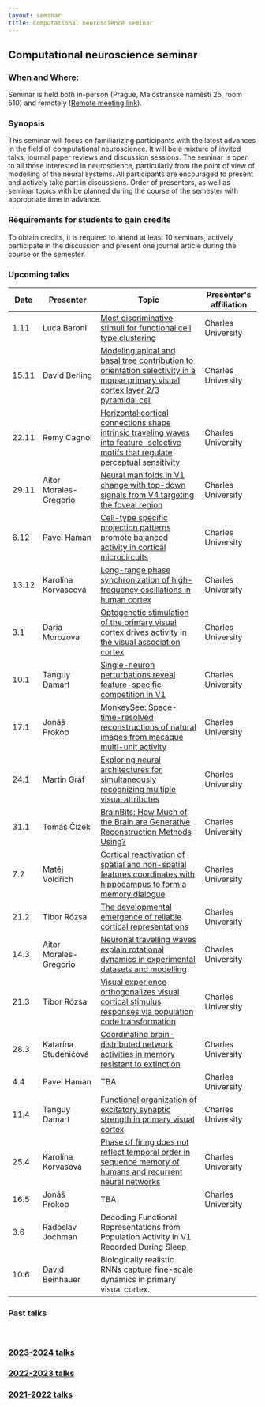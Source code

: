 ```yaml
---
layout: seminar
title: Computational neuroscience seminar
---
```


## Computational neuroscience seminar 

### When and Where: 

Seminar is held  both in-person (Prague, Malostranské náměstí 25, room 510) and remotely ([Remote meeting link](https://cuni-cz.zoom.us/j/95047534877)).

### Synopsis

This seminar will focus on familiarizing participants with the latest advances in the field of computational neuroscience. It will be a mixture of invited talks, journal paper reviews and discussion sessions. The seminar is open to all those interested in neuroscience, particularly from the point of view of modelling of the neural systems.
All participants are encouraged to present and actively take part in discussions. Order of presenters, as well as seminar topics with be planned during the course of the semester with appropriate time in advance.

### Requirements for students to gain credits

To obtain credits, it is required to attend at least 10 seminars, actively participate in the discussion and present one journal article during the course or the semester.

### Upcoming talks

|Date| Presenter | Topic  |  Presenter's affiliation |
|-------|---------------------------------|----|----| 
|1.11   | Luca Baroni | [Most discriminative stimuli for functional cell type clustering](https://www.ncbi.nlm.nih.gov/pmc/articles/PMC10980086/) | Charles University |
|15.11   | David Berling | [Modeling apical and basal tree contribution to orientation selectivity in a mouse primary visual cortex layer 2/3 pyramidal cell](https://elifesciences.org/articles/91627) | Charles University |
|22.11   | Remy Cagnol | [Horizontal cortical connections shape intrinsic traveling waves into feature-selective motifs that regulate perceptual sensitivity](https://www.cell.com/cell-reports/fulltext/S2211-1247(24)01058-1) | Charles University |
|29.11   | Aitor Morales-Gregorio | [Neural manifolds in V1 change with top-down signals from V4 targeting the foveal region](https://www.cell.com/cell-reports/fulltext/S2211-1247(24)00699-5) | Charles University |
|6.12   | Pavel Haman | [Cell-type specific projection patterns promote balanced activity in cortical microcircuits](https://doi.org/10.1101/2024.10.03.616539) | Charles University |
|13.12   | Karolína Korvascová |[Long-range phase synchronization of high-frequency oscillations in human cortex](https://www.nature.com/articles/s41467-020-18975-8) | Charles University |
|3.1  | Daria Morozova | [Optogenetic stimulation of the primary visual cortex drives activity in the visual association cortex](https://pubmed.ncbi.nlm.nih.gov/37397814/) | Charles University |
|10.1   | Tanguy Damart | [Single-neuron perturbations reveal feature-specific competition in V1](https://www.nature.com/articles/s41586-019-0997-6)| Charles University |
|17.1  | Jonáš Prokop | [MonkeySee: Space-time-resolved reconstructions of natural images from macaque multi-unit activity](https://openreview.net/pdf?id=OWwdlxwnFN) | Charles University |
|24.1   | Martin Gráf | [Exploring neural architectures for simultaneously recognizing multiple visual attributes](https://www.nature.com/articles/s41598-024-80679-6#Sec13) | Charles University |
|31.1   | Tomáš Čížek | [BrainBits: How Much of the Brain are Generative Reconstruction Methods Using?](https://arxiv.org/abs/2411.02783) | Charles University |
|7.2  | Matěj Voldřich | [Cortical reactivation of spatial and non-spatial features coordinates with hippocampus to form a memory dialogue](https://www.nature.com/articles/s41467-023-43254-7) | Charles University |
|21.2   | Tibor Rózsa | [The developmental emergence of reliable cortical representations](https://www.nature.com/articles/s41593-024-01857-3) | Charles University |
|14.3   | Aitor Morales-Gregorio | [Neuronal travelling waves explain rotational dynamics in experimental datasets and modelling](https://www.nature.com/articles/s41598-024-53907-2) | Charles University |
|21.3  | Tibor Rózsa | [Visual experience orthogonalizes visual cortical stimulus responses via population code transformation](https://www.cell.com/cell-reports/fulltext/S2211-1247(25)00006-3) | Charles University |
|28.3   | Katarína Studeničová | [Coordinating brain-distributed network activities in memory resistant to extinction](https://doi.org/10.1016/j.cell.2023.12.018) | Charles University |
|4.4  | Pavel Haman | TBA | Charles University |
|11.4  | Tanguy Damart | [Functional organization of excitatory synaptic strength in primary visual cortex](https://www.nature.com/articles/nature14182) | Charles University |
|25.4  | Karolína Korvasová | [Phase of firing does not reflect temporal order in sequence memory of humans and recurrent neural networks](https://www.nature.com/articles/s41593-025-01893-7) | Charles University |
|16.5   | Jonáš Prokop | TBA | Charles University |
|3.6   | Radoslav Jochman | Decoding Functional Representations from Population Activity in V1 Recorded During Sleep |
|10.6   | David Beinhauer | Biologically realistic RNNs capture fine-scale dynamics in primary visual cortex. |



### Past talks
<!-- 
|Date| Presenter |Topic  | Presenter's affiliation |
|----|---------- |------|-------------------------| -->

#### &nbsp;
### [2023-2024 talks](./compneuroseminar2023.html)
### [2022-2023 talks](./compneuroseminar2022.html)
### [2021-2022 talks](./compneuroseminar2021.html)
